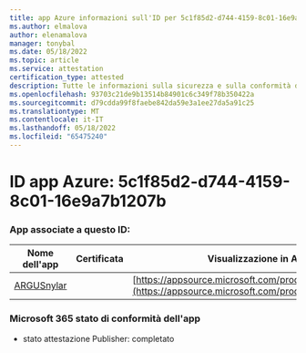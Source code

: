 ```yaml
---
title: app Azure informazioni sull'ID per 5c1f85d2-d744-4159-8c01-16e9a7b1207b
ms.author: elmalova
author: elenamalova
manager: tonybal
ms.date: 05/18/2022
ms.topic: article
ms.service: attestation
certification_type: attested
description: Tutte le informazioni sulla sicurezza e sulla conformità disponibili per 5c1f85d2-d744-4159-8c01-16e9a7b1207b.
ms.openlocfilehash: 93703c21de9b13514b84901c6c349f78b350422a
ms.sourcegitcommit: d79cdda99f8faebe842da59e3a1ee27da5a91c25
ms.translationtype: MT
ms.contentlocale: it-IT
ms.lasthandoff: 05/18/2022
ms.locfileid: "65475240"
---
```

# <a name="azure-app-id-5c1f85d2-d744-4159-8c01-16e9a7b1207b"></a>ID app Azure: 5c1f85d2-d744-4159-8c01-16e9a7b1207b


### <a name="apps-associated-with-this-id"></a>App associate a questo ID:
| **Nome dell'app** | **Certificata** | **Visualizzazione in AppSource** |
|--------------|---------------|-----------------------|
| [ARGUSnylar](../forward/WA200003186.md) |  | [https://appsource.microsoft.com/product/office/WA200003186](https://appsource.microsoft.com/product/office/WA200003186) |

### <a name="microsoft-365-app-compliance-status"></a>Microsoft 365 stato di conformità dell'app
- stato attestazione Publisher: completato
